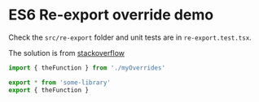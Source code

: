 # ES6 Re-export override demo

Check the `src/re-export` folder and unit tests are in `re-export.test.tsx`.

The solution is from [stackoverflow](https://stackoverflow.com/questions/41293108/how-to-do-re-export-with-overrides)

```js
import { theFunction } from './myOverrides'

export * from 'some-library'
export { theFunction }
```
